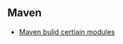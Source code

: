 

## Maven

* [Maven bulid certiain modules](https://www.jayway.com/2013/06/09/working-efficiently-with-maven-modules/)
